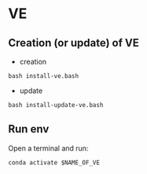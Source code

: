 # VE

## Creation (or update) of VE
* creation
```
bash install-ve.bash
```


* update
```
bash install-update-ve.bash
```

## Run env 
Open a terminal and run: 
```
conda activate $NAME_OF_VE
```



